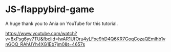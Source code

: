 # JS-flappybird-game


A huge thank you to Ania on YouTube for this tutorial.

https://www.youtube.com/watch?v=8xPsg6yv7TU&fbclid=IwAR1UfOru4yLFxe9hD4Q6KR7GoqCozaQEmlhb1vnGOQ_RAhUYh4XG1Eb7jm0&t=4657s